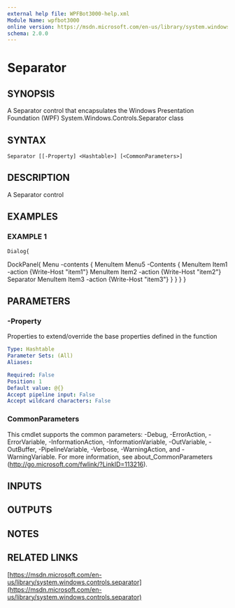 ```yaml
---
external help file: WPFBot3000-help.xml
Module Name: wpfbot3000
online version: https://msdn.microsoft.com/en-us/library/system.windows.controls.separator
schema: 2.0.0
---
```


# Separator

## SYNOPSIS
A Separator control that encapsulates the Windows Presentation Foundation (WPF) System.Windows.Controls.Separator class

## SYNTAX

```
Separator [[-Property] <Hashtable>] [<CommonParameters>]
```

## DESCRIPTION
A Separator control

## EXAMPLES

### EXAMPLE 1
```
Dialog{
```

DockPanel{
        Menu -contents {
            MenuItem Menu5 -Contents {
            MenuItem Item1 -action {Write-Host "item1"}
            MenuItem Item2 -action {Write-Host "item2"}
            Separator 
            MenuItem Item3 -action {Write-Host "item3"}
            }
        }
    }
}

## PARAMETERS

### -Property
Properties to extend/override the base properties defined in the function

```yaml
Type: Hashtable
Parameter Sets: (All)
Aliases:

Required: False
Position: 1
Default value: @{}
Accept pipeline input: False
Accept wildcard characters: False
```

### CommonParameters
This cmdlet supports the common parameters: -Debug, -ErrorAction, -ErrorVariable, -InformationAction, -InformationVariable, -OutVariable, -OutBuffer, -PipelineVariable, -Verbose, -WarningAction, and -WarningVariable.
For more information, see about_CommonParameters (http://go.microsoft.com/fwlink/?LinkID=113216).

## INPUTS

## OUTPUTS

## NOTES

## RELATED LINKS

[https://msdn.microsoft.com/en-us/library/system.windows.controls.separator](https://msdn.microsoft.com/en-us/library/system.windows.controls.separator)

